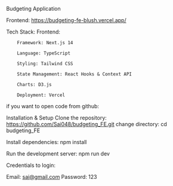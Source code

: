 Budgeting Application


Frontend: https://budgeting-fe-blush.vercel.app/

Tech Stack:
Frontend:

        Framework: Next.js 14

        Language: TypeScript

        Styling: Tailwind CSS

        State Management: React Hooks & Context API

        Charts: D3.js

        Deployment: Vercel



if you want to open code from github:

Installation & Setup
Clone the repository: https://github.com/Sai048/budgeting_FE.git
change directory: cd budgeting_FE

Install dependencies: npm install

Run the development server: npm run dev


Credentials to login:

Email: sai@gmail.com
Password: 123


